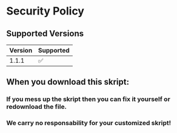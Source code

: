 # Security Policy

## Supported Versions

| Version | Supported |
| ------- | ------------------ |
| 1.1.1 | :white_check_mark: |

## When you download this skript:
### If you mess up the skript then you can fix it yourself or redownload the file.
### We carry no responsability for your customized skript!
